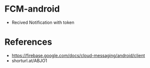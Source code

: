 # FCM-android
  - Recived Notification with token
  
# References
 - https://firebase.google.com/docs/cloud-messaging/android/client
 - shorturl.at/ABJO1
